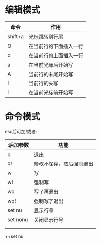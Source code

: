 # 编辑模式

| 命令    | 作用                   |
| ------- | ---------------------- |
| shift+a | 光标跳转到行尾         |
| O       | 在当前行的下面插入一行 |
| o       | 在当前行的上面插入一行 |
| a       | 在当前光标后开始写     |
| A       | 当前行的末尾开始写     |
| I       | 当前行的头写           |
| i       | 在当前光标前开始写     |

# 命令模式

esc后可加/或者:

| :后加参数 | 功能                     |
| --------- | ------------------------ |
| q         | 退出                     |
| q!        | 修改不保存，然后强制退出 |
| w         | 写                       |
| w!        | 强制写                   |
| wq        | 写了再退出               |
| wq!       | 强制写了退出             |
| set nu    | 显示行号                 |
| set nonu  | 关闭显示行号             |
|           |                          |
|           |                          |

++set nu
